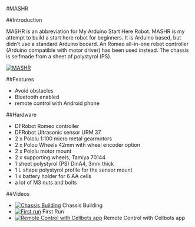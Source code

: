#MASHR

##Introduction

MASHR is an abbreviation for My Arduino Start Here Robot. MASHR is my attempt to build a start here robot for beginners. It is Arduino based, but didn't use a standard Arduino booard. An Romeo all-in-one robot controller (Arduino compatible with motor driver) has been used instead. The chassis is selfmade from a sheet of polystyrol (PS).

[![MASHR](http://farm5.static.flickr.com/4084/5148959554_05b57b52d0_m.jpg)](https://github.com/robotfreak/robotfreak/tree/master/mashr)

##Features

* Avoid obstacles
* Bluetooth enabled
* remote control with Android phone


##Hardware

* DFRobot Romeo controller
* DFRobot Ultrasonic sensor URM 37
* 2 x Pololu 1:100 micro metal gearmotors
* 2 x Polou Wheels 42mm with wheel encoder option
* 2 x Pololu motor mount
* 2 x supporting wheels, Tamiya 70144
* 1 sheet polystyrol (PS) DinA4, 3mm thick
* 1 L shape polystyrol profile for the sensor mount
* 1 x battery holder for 6 AA cells
* a lot of M3 nuts and bolts


##Videos

* [![Chassis Building](https://i.ytimg.com/vi/Og09rHl8yaA/2.jpg?time=1427312433815)](http://www.youtube.com/watch?v=Og09rHl8yaA)  Chassis Building 
* [![First run](https://i.ytimg.com/vi/FtXKOPoubb0/2.jpg?time=1427312558507)](http://www.youtube.com/watch?v=FtXKOPoubb0) First Run 
* [![Remote Control with Cellbots app](https://i.ytimg.com/vi/7JPtNbGoOS8/2.jpg?time=1427312659614)](http://www.youtube.com/watch?v=7JPtNbGoOS8) Remote Control with Cellbots app 
